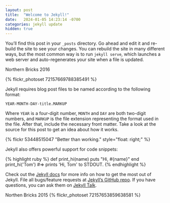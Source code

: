 ```yaml
---
layout: post
title:  "Welcome to Jekyll!"
date:   2024-01-05 14:23:14 -0700
categories: jekyll update
hidden: true
---
```

<!-- foundation-float.min.css: Compressed CSS with legacy Float Grid -->
<link rel="stylesheet" href="https://cdn.jsdelivr.net/npm/foundation-sites@6.8.1/dist/css/foundation-float.min.css" crossorigin="anonymous">

<!-- foundation-prototype.min.css: Compressed CSS with prototyping classes -->
<link rel="stylesheet" href="https://cdn.jsdelivr.net/npm/foundation-sites@6.8.1/dist/css/foundation-prototype.min.css" crossorigin="anonymous">

<!-- foundation-rtl.min.css: Compressed CSS with right-to-left reading direction -->
<link rel="stylesheet" href="https://cdn.jsdelivr.net/npm/foundation-sites@6.8.1/dist/css/foundation-rtl.min.css" crossorigin="anonymous">

You’ll find this post in your `_posts` directory. Go ahead and edit it and re-build the site to see your changes. You can rebuild the site in many different ways, but the most common way is to run `jekyll serve`, which launches a web server and auto-regenerates your site when a file is updated.

Northern Bricks 2016

{% flickr_photoset 72157669788385491 %}

Jekyll requires blog post files to be named according to the following format:

`YEAR-MONTH-DAY-title.MARKUP`

Where `YEAR` is a four-digit number, `MONTH` and `DAY` are both two-digit numbers, and `MARKUP` is the file extension representing the format used in the file. After that, include the necessary front matter. Take a look at the source for this post to get an idea about how it works.

{% flickr 53448515047 "Better than working." style="float: right;" %}


Jekyll also offers powerful support for code snippets:

{% highlight ruby %}
def print_hi(name)
  puts "Hi, #{name}"
end
print_hi('Tom')
#=> prints 'Hi, Tom' to STDOUT.
{% endhighlight %}

Check out the [Jekyll docs][jekyll-docs] for more info on how to get the most out of Jekyll. File all bugs/feature requests at [Jekyll’s GitHub repo][jekyll-gh]. If you have questions, you can ask them on [Jekyll Talk][jekyll-talk].

[jekyll-docs]: https://jekyllrb.com/docs/home
[jekyll-gh]:   https://github.com/jekyll/jekyll
[jekyll-talk]: https://talk.jekyllrb.com/

Northen Bricks 2015
{% flickr_photoset 72157653859638581 %}




  <!-- <div class=" gallery">
      <a class="th" href="https://live.staticflickr.com/65535/53449760104_0249b6644c_b.jpg"><img src="https://live.staticflickr.com/65535/53449760104_0249b6644c_q.jpg" alt="2023-09-19 06.48.45" title="2023-09-19 06.48.45"></a>
      <a class="th" href="https://live.staticflickr.com/65535/53448517837_1f0c34c654_b.jpg"><img src="https://live.staticflickr.com/65535/53448517837_1f0c34c654_q.jpg" alt="2023-09-14 18.13.06" title="2023-09-14 18.13.06"></a>
  </div> -->


